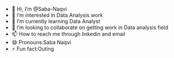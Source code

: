 - 👋 Hi, I’m @Saba-Naqvi
- 👀 I’m interested in Data Analysis work
- 🌱 I’m currently learning Data Analyst
- 💞️ I’m looking to collaborate on getting work in Data analysis field
- 📫 How to reach me through linkedin and email
- 😄 Pronouns:Saba Naqvi
- ⚡ Fun fact:Outing

<!---
SNaqvi7/SNaqvi7 is a ✨ special ✨ repository because its `README.md` (this file) appears on your GitHub profile.
You can click the Preview link to take a look at your changes.
--->
